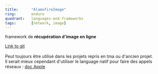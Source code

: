 ```yaml
---
title:      "AlamofireImage"
ring:       endure
quadrant:   languages-and-frameworks
tags:       [network, image]
---
```


<p>framework de <b>récupération d'image en ligne</b></p>
<p><a href=""https://github.com/Alamofire/Alamofireimage"">Link to git</a> <br /> <br />
Peut toujours être utilisé dans les projets repris en tma ou d'ancien projet.<br />
Il serait mieux cependant d'utiliser le language natif pour faire des appels réseaux : <a href=""https://developer.apple.com/documentation/foundation/urlrequest"">doc Apple</a></p>